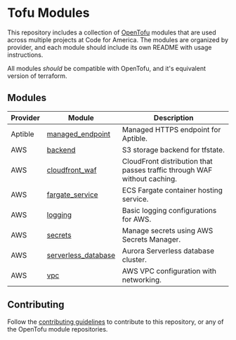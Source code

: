 # Tofu Modules

This repository includes a collection of [OpenTofu] modules that are used across
multiple projects at Code for America. The modules are organized by provider,
and each module should include its own README with usage instructions.

All modules _should_ be compatible with OpenTofu, and it's equivalent version of
terraform.

## Modules

| Provider | Module                                         | Description                                                              |
|----------|------------------------------------------------|--------------------------------------------------------------------------|
| Aptible  | [managed_endpoint][aptible-managed-endpoint]   | Managed HTTPS endpoint for Aptible.                                      |
| AWS      | [backend][aws-backend]                         | S3 storage backend for tfstate.                                          |
| AWS      | [cloudfront_waf][aws-cloudfront-waf]           | CloudFront distribution that passes traffic through WAF without caching. |
| AWS      | [fargate_service][aws-fargate_service]         | ECS Fargate container hosting service.                                   |
| AWS      | [logging][aws-logging]                         | Basic logging configurations for AWS.                                    |
| AWS      | [secrets][aws-secrets]                         | Manage secrets using AWS Secrets Manager.                                |
| AWS      | [serverless_database][aws-serverless-database] | Aurora Serverless database cluster.                                      |
| AWS      | [vpc][aws-vpc]                                 | AWS VPC configuration with networking.                                   |

## Contributing

Follow the [contributing guidelines][contributing] to contribute to this
repository, or any of the OpenTofu module repositories.

[aptible-managed-endpoint]: https://github.com/codeforamerica/tofu-modules-aws-cloudfront-waf
[aws-backend]: https://github.com/codeforamerica/tofu-modules-aws-backend
[aws-cloudfront-waf]: https://github.com/codeforamerica/tofu-modules-aws-cloudfront-waf
[aws-fargate_service]: ./aws/fargate_service/README.md
[aws-logging]: https://github.com/codeforamerica/tofu-modules-aws-logging
[aws-secrets]: https://github.com/codeforamerica/tofu-modules-aws-secrets
[aws-serverless-database]: ./aws/serverless_database/README.md
[aws-vpc]: ./aws/vpc/README.md
[contributing]: CONTRIBUTING.md
[opentofu]: https://opentofu.org/
[terraform]: https://www.terraform.io/
